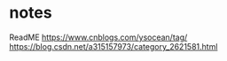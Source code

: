 # notes
ReadME
https://www.cnblogs.com/ysocean/tag/
https://blog.csdn.net/a315157973/category_2621581.html
